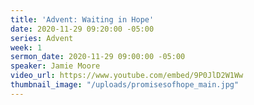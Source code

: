 ```yaml
---
title: 'Advent: Waiting in Hope'
date: 2020-11-29 09:20:00 -05:00
series: Advent
week: 1
sermon_date: 2020-11-29 09:00:00 -05:00
speaker: Jamie Moore
video_url: https://www.youtube.com/embed/9P0JlD2W1Ww
thumbnail_image: "/uploads/promisesofhope_main.jpg"
---
```


